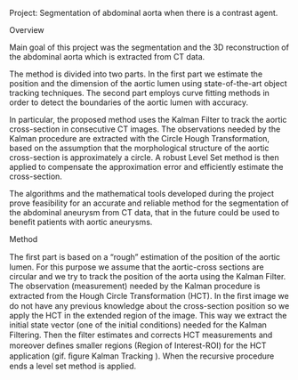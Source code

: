 Project: Segmentation of abdominal aorta when there is a contrast agent.

Overview

Main goal of this project was the segmentation and the 3D reconstruction of the abdominal aorta which is extracted from CT data.

The method is divided into two parts. In the first part we estimate the position and the dimension of the aortic lumen using state-of-the-art object tracking techniques. The second part employs curve fitting methods in order to detect the boundaries of the aortic lumen with accuracy.

In particular, the proposed method uses the Kalman Filter to track the aortic cross-section in consecutive CT images. The observations needed by  the Kalman procedure are extracted with the Circle Hough Transformation, based on the assumption that the morphological structure of the aortic cross-section is approximately a circle. A robust Level Set method is then applied to compensate the approximation error and efficiently estimate the cross-section.

The algorithms and the mathematical tools developed during the project prove feasibility for an accurate and reliable method for the segmentation of the abdominal aneurysm from CT data, that in the future could be used to benefit patients with aortic aneurysms.

Method

The ﬁrst part is based on a “rough” estimation of the position of the aortic lumen.  For this purpose we assume that the aortic-cross sections are circular and we try to track the position of the aorta using the Kalman Filter. The observation (measurement) needed by the Kalman procedure is extracted from the Hough Circle Transformation (HCT). In the ﬁrst image we do not have any previous knowledge about the cross-section position so we apply the HCT in the extended region of the image. This way we extract the initial state vector (one of the initial conditions) needed for the Kalman Filtering. Then the ﬁlter estimates and corrects HCT measurements and moreover deﬁnes smaller regions (Region of Interest-ROI) for the HCT application (gif. ﬁgure Kalman Tracking ). When the recursive procedure ends a level set method is applied.
